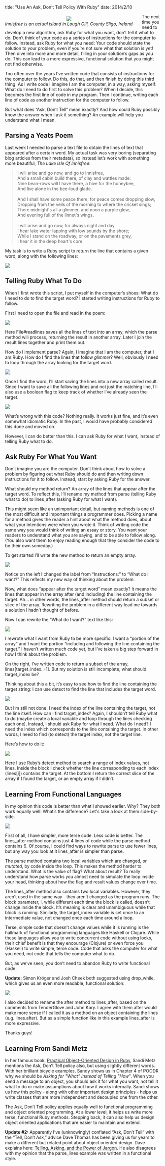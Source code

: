 title: "Use An Ask, Don’t Tell Policy With Ruby"
date: 2014/2/10

<div style="float: left; padding: 7px 30px 0px 0px; text-align: center;">
  <img src="http://patshaughnessy.net/assets/2014/2/10/innisfree.jpg"><br/>
  <i>Innisfree is an actual island in Lough Gill, County Sligo, Ireland</i>
</div>

The next time you need to develop a new algorithm, ask Ruby for what you want,
don’t tell it what to do. Don’t think of your code as a series of instructions
for the computer to follow. Instead, ask Ruby for what you need: Your code
should state the solution to your problem, even if you’re not sure what that
solution is yet! Then dive into more and more detail, filling in your
solution’s gaps as you do. This can lead to a more expressive, functional
solution that you might not find otherwise.

Too often over the years I’ve written code that consists of instructions for
the computer to follow. Do this, do that, and then finish by doing this third
thing. As I write code I imagine I am the computer, in a way, asking myself:
What do I need to do first to solve this problem? When I decide, this becomes
the first line of code in my program. Then I continue, writing each line of
code as another instruction for the computer to follow.

But what does “Ask, Don’t Tell” mean exactly? And how could Ruby possibly know
the answer when I ask it something? An example will help you understand what I
mean.

## Parsing a Yeats Poem

Last week I needed to parse a text file to obtain the lines of text that
appeared after a certain word. My actual task was very boring (separating blog
articles from their metadata), so instead let’s work with something more
beautiful, _The Lake Isle Of Innisfree_:

<p></p>

<blockquote>
  I will arise and go now, and go to Innisfree,<br/>
  And a small cabin build there, of clay and wattles made:<br/>
  Nine bean-rows will I have there, a hive for the honeybee,<br/>
  And live alone in the bee-loud glade.<br/>
  <br/>
  And I shall have some peace there, for peace comes dropping slow,<br/>
  Dropping from the veils of the morning to where the cricket sings;<br/>
  There midnight's all a glimmer, and noon a purple glow,<br/>
  And evening full of the linnet's wings.<br/>
  <br/>
  I will arise and go now, for always night and day<br/>
  I hear lake water lapping with low sounds by the shore;<br/>
  While I stand on the roadway, or on the pavements grey,<br/>
  I hear it in the deep heart's core.<br/>
</blockquote>

My task is to write a Ruby script to return the line that contains a given
word, along with the following lines:

<img src="http://patshaughnessy.net/assets/2014/2/10/console.png"><br/>

## Telling Ruby What To Do

When I first wrote this script, I put myself in the computer’s shoes: What do I
need to do to find the target word? I started writing instructions for Ruby to
follow.

First I need to open the file and read in the poem:

<img src="http://patshaughnessy.net/assets/2014/2/10/one.png"><br/>

Here <span class="code">File#readlines</span> saves all the lines of text into an array, which the <span class="code">parse</span>
method will process, returning the result in another array. Later I join the
result lines together and print them out.

How do I implement <span class="code">parse</span>? Again, I imagine that I am the computer, that I am
Ruby. How do I find the lines that follow _glimmer_? Well, obviously I need to
loop through the array looking for the target word.

<img src="http://patshaughnessy.net/assets/2014/2/10/two.png"><br/>

Once I find the word, I’ll start saving the lines into a new array called
<span class="code">result</span>. Since I want to save all the following lines and not just the matching
line, I’ll also use a boolean flag to keep track of whether I’ve already seen
the target.

<img src="http://patshaughnessy.net/assets/2014/2/10/three.png"><br/>

What’s wrong with this code? Nothing really. It works just fine, and it’s
even somewhat idiomatic Ruby. In the past, I would have probably considered
this done and moved on.

However, I can do better than this. I can ask Ruby for what I want, instead of
telling Ruby what to do.

## Ask Ruby For What You Want

Don’t imagine you are the computer. Don’t think about how to solve a problem by
figuring out what Ruby should do and then writing down instructions for it to
follow. Instead, start by asking Ruby for the answer.

What should my method return? An array of the lines that appear after the
target word. To reflect this, I’ll rename my method from <span class="code">parse</span> (telling Ruby
what to do) to <span class="code">lines_after</span> (asking Ruby for what I want).


This might seem like an unimportant detail, but naming methods is one of the
most difficult and important things a programmer does. Picking a name for a
method gives the reader a hint about what the method does, about what your
intentions were when you wrote it. Think of writing code the same way you would
think of writing an essay or story. You want your readers to understand what
you are saying, and to be able to follow along. (You also want them to enjoy
reading enough that they consider the code to be their own someday.)

To get started I’ll write the new method to return an empty array.

<img src="http://patshaughnessy.net/assets/2014/2/10/four.png"><br/>

Notice on the left I changed the label from “Instructions:” to “What do I
want?” This reflects my new way of thinking about the problem.

Now, what does “appear after the target word” mean exactly? It means the lines
that appear in the array after (and including) the line containing the target.
Ah… in other words, the <span class="code">lines_after</span> method should return a subset or slice of the
array. Rewriting the problem in a different way lead me towards a solution I
hadn't thought of before.

Now I can rewrite the “What do I want?” text like this:

<img src="http://patshaughnessy.net/assets/2014/2/10/five.png"><br/>

I rewrote what I want from Ruby to be more specific: I want a “portion of the
array” and I want the portion “including and following the line containing the
target.” I haven’t written much code yet, but I’ve taken a big step forward in
how I think about the problem.

On the right, I’ve written code to return a subset of the array,
<span class="code">lines[target_index..-1]</span>. But my solution is still incomplete; what should
<span class="code">target_index</span> be?

Thinking about this a bit, it’s easy to see how to find the line containing the
target string: I can use <span class="code">detect</span> to find the line that includes the target word.

<img src="http://patshaughnessy.net/assets/2014/2/10/six.png"><br/>

But I’m still not done. I need the index of the line containing the target, not
the line itself. How can I find <span class="code">target_index</span>? Again, I shouldn’t tell Ruby what
to do (maybe create a local variable and loop through the lines checking each
one). Instead, I should ask Ruby for what I need. What do I need? I need the
index which corresponds to the line containing the target. In other words, I
need to find (to detect) the target index, not the target line.

Here’s how to do it:

<img src="http://patshaughnessy.net/assets/2014/2/10/seven.png"><br/>

Here I use Ruby’s <span class="code">detect</span> method to search a range of index values, not lines.
Inside the block I check whether the line corresponding to each index
(<span class="code">lines[i]</span>) contains the target. At the bottom I return the correct slice of the
array if I found the target, or an empty array if I didn’t.

## Learning From Functional Languages

In my opinion this code is better than what I showed earlier. Why? They both
work equally well. What’s the difference? Let's take a look at them side-by-side.

<img src="http://patshaughnessy.net/assets/2014/2/10/compare.png"><br/>

First of all, I have simpler, more terse code. Less code is better. The <span class="code">lines_after</span>
method contains just 4 lines of code while the <span class="code">parse</span> method
contains 9. Of course, I could find ways to rewrite <span class="code">parse</span> to use
fewer lines, but any way you look at it <span class="code">lines_after</span> is simpler than <span class="code">parse</span>.

The <span class="code">parse</span> method contains two local variables which are changed, or _mutated_, by
code inside the loop. This makes the method harder to understand. What is the
value of <span class="code">flag</span>? What about <span class="code">result</span>? To really understand how <span class="code">parse</span> works you
almost need to simulate the loop inside your head, thinking about how the flag
and result values change over time.

The <span class="code">lines_after</span> method also contains two local variables. However, they aren’t used
in the same way - they aren’t changed as the program runs. The block
parameter, <span class="code">i</span>, while different each time the block is called, doesn’t change
inside the block. It’s meaning is clear and unambiguous while that block is
running. Similarly, the <span class="code">target_index</span> variable is set once to an intermediate
value, not changed once each time around a loop.

Terse, simple code that doesn’t change values while it is running is the
hallmark of functional programming languages like Haskell or Clojure. While
these languages allow you to write concurrent code without using locks, their
chief benefit is that they encourage (Clojure) or even force you (Haskell) to write simple, terse
code. Code that asks the computer for what you need, not code that tells the
computer what to do.

But, as we’ve seen, you don’t need to abandon Ruby to write functional code.

<b>Update:</b> Simon Kröger and Josh Cheek both suggested using <span
  class="code">drop_while</span>, which gives us an even more readable,
functional solution:

<img src="http://patshaughnessy.net/assets/2014/2/10/eight.png"><br/>

I also decided to rename the <span class="code">after</span> method to <span
  class="code">lines_after</span>, based on the comments from TenderGlove and
John Kary. I agree with them <span class="code">after</span> would make more sense if I
called it as a method on an object containing the lines (e.g. <span class="code">lines.after</span>). But as a simple
function like in this example <span class="code">lines_after</span> is more
expressive.

Thanks guys!

## Learning From Sandi Metz 

In her famous book, [Practical Object-Oriented Design in Ruby](http://www.poodr.com), Sandi Metz
mentions the Ask, Don’t Tell policy also, but using slightly different words.
With her brilliant bicycle examples, Sandy shows us in Chapter 4 of
POODR why we should be _Asking for "What" Instead of Telling "How"_. When you
send a message to an object, you should ask it for what you want, not tell it
what to do or make assumptions about how it works internally. Sandi shows us
how this policy - along with other important design principles - helps us write
classes that are more independent and decoupled one from the other.

The Ask, Don’t Tell policy applies equally well to functional programming and
object oriented programming. At a lower level, it helps us write more terse,
functional Ruby methods. Stepping back, it can also help us design object
oriented applications that are easier to maintain and extend. 

<b>Update #2:</b> Apparently I’ve (unknowingly) conflated “Ask, Don’t Tell” with the
“Tell, Don’t Ask,” advice Dave Thomas has been giving us for years to make a
different but related point about object oriented design.  Dave explains here:
[Telling, Asking, and the Power of
Jargon](http://pragdave.me/blog/2014/02/11/telling-asking-and-the-power-of-jargon/).
He also disagrees with my opinion that the <span
  class="code">parse_lines</span> example was written in a functional style.
